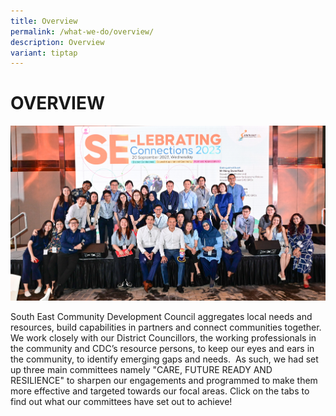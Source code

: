 ```yaml
---
title: Overview
permalink: /what-we-do/overview/
description: Overview
variant: tiptap
---
```

OVERVIEW
======
![SE-Lebrating Connections](/images/img-291.jpg)

South East Community Development Council aggregates local needs and resources, build capabilities in partners and connect communities together. We work closely with our District Councillors, the working professionals in the community and CDC’s resource persons, to keep our eyes and ears in the community, to identify emerging gaps and needs.  As such, we had set up three main committees namely "CARE, FUTURE READY AND RESILIENCE" to sharpen our engagements and programmed to make them more effective and targeted towards our focal areas. Click on the tabs to find out what our committees have set out to achieve!